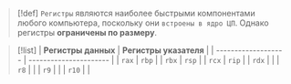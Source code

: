 
> [!def] 
> `Регистры` являются наиболее быстрыми компонентами любого компьютера, поскольку они `встроены в ядро ЦП`. Однако регистры **ограничены по размеру**.

> [!list]
> | **Регистры данных** | **Регистры указателя** |
> | ------------------- | ---------------------- |
> | `rax`               | `rbp`                  |
> | `rbx`               | `rsp`                  |
> | `rcx`               | `rip`                  |
> | `rdx`               |                        |
> | `r8`                |                        |
> | `r9`                |                        |
> | `r10`               |                        |


